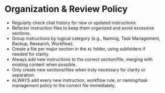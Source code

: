# Organization & Review Policy
- Regularly check chat history for new or updated instructions.
- Refactor instruction files to keep them organized and avoid excessive sections.
- Group instructions by logical category (e.g., Naming, Task Management, Backup, Research, Workflow).
- Create a file per major section in the `AI` folder, using subfolders if needed for clarity.
- Always add new instructions to the correct section/file, merging with existing content when possible.
- Only create new sections/files when truly necessary for clarity or separation.
- ALWAYS add every new instruction, workflow rule, or naming/task management policy to the correct file immediately.
